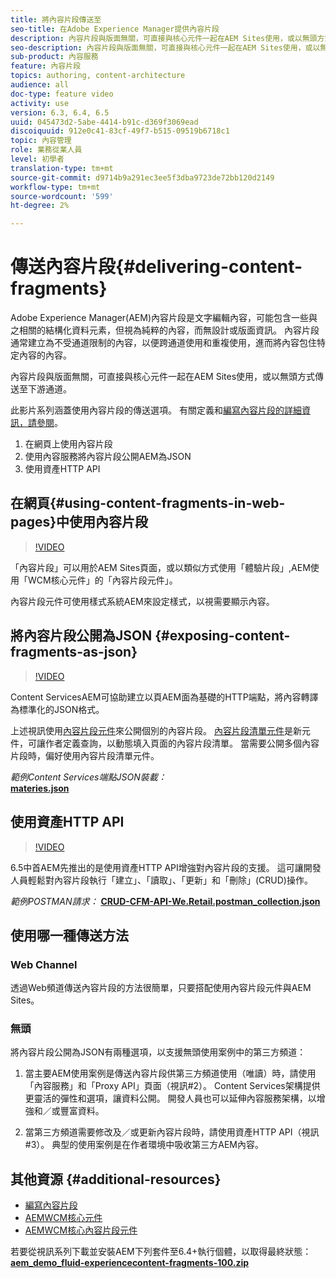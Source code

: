 ```yaml
---
title: 將內容片段傳送至
seo-title: 在Adobe Experience Manager提供內容片段
description: 內容片段與版面無關，可直接與核心元件一起在AEM Sites使用，或以無頭方式傳送至下游通道。
seo-description: 內容片段與版面無關，可直接與核心元件一起在AEM Sites使用，或以無頭方式傳送至下游通道。
sub-product: 內容服務
feature: 內容片段
topics: authoring, content-architecture
audience: all
doc-type: feature video
activity: use
version: 6.3, 6.4, 6.5
uuid: 045473d2-5abe-4414-b91c-d369f3069ead
discoiquuid: 912e0c41-83cf-49f7-b515-09519b6718c1
topic: 內容管理
role: 業務從業人員
level: 初學者
translation-type: tm+mt
source-git-commit: d9714b9a291ec3ee5f3dba9723de72bb120d2149
workflow-type: tm+mt
source-wordcount: '599'
ht-degree: 2%

---
```



# 傳送內容片段{#delivering-content-fragments}

Adobe Experience Manager(AEM)內容片段是文字編輯內容，可能包含一些與之相關的結構化資料元素，但視為純粹的內容，而無設計或版面資訊。 內容片段通常建立為不受通道限制的內容，以便跨通道使用和重複使用，進而將內容包住特定內容的內容。

內容片段與版面無關，可直接與核心元件一起在AEM Sites使用，或以無頭方式傳送至下游通道。

此影片系列涵蓋使用內容片段的傳送選項。 有關定義和[編寫內容片段的詳細資訊，請參閱](content-fragments-feature-video-use.md)。

1. 在網頁上使用內容片段
2. 使用內容服務將內容片段公開AEM為JSON
3. 使用資產HTTP API

## 在網頁{#using-content-fragments-in-web-pages}中使用內容片段

>[!VIDEO](https://video.tv.adobe.com/v/22449/?quality=12&learn=on)

「內容片段」可以用於AEM Sites頁面，或以類似方式使用「體驗片段」,AEM使用「WCM核心元件」的「內容片段元件」[](https://docs.adobe.com/content/help/en/experience-manager-core-components/using/components/content-fragment-component.html)。

內容片段元件可使用樣式系統AEM來設定樣式，以視需要顯示內容。

## 將內容片段公開為JSON {#exposing-content-fragments-as-json}

>[!VIDEO](https://video.tv.adobe.com/v/22448/?quality=12&learn=on)

Content ServicesAEM可協助建立以頁AEM面為基礎的HTTP端點，將內容轉譯為標準化的JSON格式。

上述視訊使用[內容片段元件](https://docs.adobe.com/content/help/en/experience-manager-core-components/using/components/content-fragment-component.html)來公開個別的內容片段。 [內容片段清單元件](https://docs.adobe.com/content/help/en/experience-manager-core-components/using/components/content-fragment-list.html)是新元件，可讓作者定義查詢，以動態填入頁面的內容片段清單。 當需要公開多個內容片段時，偏好使用內容片段清單元件。

*範例Content Services端點JSON裝載：*\
**[materies.json](assets/athletes.json)**

## 使用資產HTTP API

>[!VIDEO](https://video.tv.adobe.com/v/26390/?quality=12&learn=on)

6.5中首AEM先推出的是使用資產HTTP API增強對內容片段的支援。 這可讓開發人員輕鬆對內容片段執行「建立」、「讀取」、「更新」和「刪除」(CRUD)操作。

*範例POSTMAN請求：*
**[CRUD-CFM-API-We.Retail.postman_collection.json](assets/CRUD-CFM-API-We.Retail.postman_collection.json)**

## 使用哪一種傳送方法

### Web Channel

透過Web頻道傳送內容片段的方法很簡單，只要搭配使用內容片段元件與AEM Sites。

### 無頭

將內容片段公開為JSON有兩種選項，以支援無頭使用案例中的第三方頻道：

1. 當主要AEM使用案例是傳送內容片段供第三方頻道使用（唯讀）時，請使用「內容服務」和「Proxy API」頁面（視訊#2）。 Content Services架構提供更靈活的彈性和選項，讓資料公開。 開發人員也可以延伸內容服務架構，以增強和／或豐富資料。

2. 當第三方頻道需要修改及／或更新內容片段時，請使用資產HTTP API（視訊#3）。 典型的使用案例是在作者環境中吸收第三方AEM內容。

## 其他資源 {#additional-resources}

* [編寫內容片段](content-fragments-feature-video-use.md)
* [AEMWCM核心元件](https://docs.adobe.com/content/help/zh-Hant/experience-manager-core-components/using/introduction.html)
* [AEMWCM核心內容片段元件](https://docs.adobe.com/content/help/en/experience-manager-core-components/using/components/content-fragment-component.html)

若要從視訊系列下載並安裝AEM下列套件至6.4+執行個體，以取得最終狀態：\
**[aem_demo_fluid-experiencecontent-fragments-100.zip](assets/aem_demo_fluid-experiencescontent-fragments-100.zip)**
